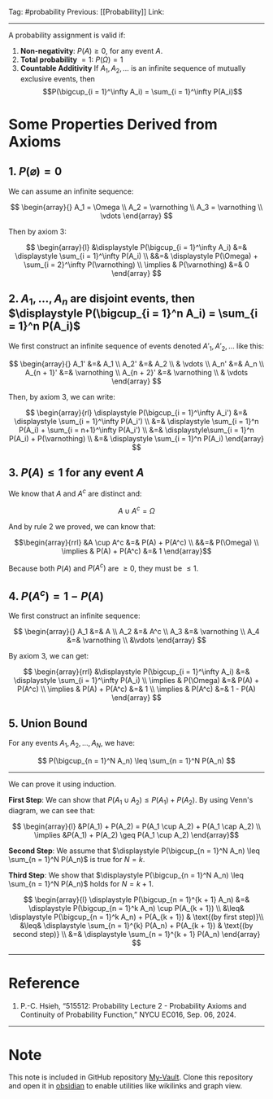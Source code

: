Tag: #probability 
Previous: [[Probability]]
Link: 

---

A probability assignment is valid if:

1. **Non-negativity**: $P(A) \geq 0$, for any event $A$.
2. **Total probability** $=1$: $P(\Omega) = 1$
3. **Countable Additivity** If $A_1, A_2, \dots$ is an infinite sequence of mutually exclusive events, then $$P(\bigcup_{i = 1}^\infty A_i) = \sum_{i = 1}^\infty P(A_i)$$

# Some Properties Derived from Axioms

## 1. $P(\varnothing) = 0$

We can assume an infinite sequence:

$$
\begin{array}{}
	A_1 = \Omega \\
	A_2 = \varnothing \\
	A_3 = \varnothing \\
	\vdots
\end{array}
$$

Then by axiom 3:

$$
\begin{array}{l}
	&\displaystyle P(\bigcup_{i = 1}^\infty A_i) &=& \displaystyle \sum_{i = 1}^\infty P(A_i) \\
	&&=& \displaystyle
	P(\Omega) + \sum_{i = 2}^\infty P(\varnothing) \\
	\implies & P(\varnothing) &=& 0
\end{array}
$$

## 2. $A_1, \dots, A_n$ are disjoint events, then $\displaystyle P(\bigcup_{i = 1}^n A_i) = \sum_{i = 1}^n P(A_i)$

We first construct an infinite sequence of events denoted $A'_1, A'_2, \dots$ like this:

$$
\begin{array}{}
A_1' &=& A_1 \\
A_2' &=& A_2 \\
& \vdots \\
A_n' &=& A_n \\
A_{n + 1}' &=& \varnothing \\
A_{n + 2}' &=& \varnothing \\
& \vdots
\end{array}
$$

Then, by axiom 3, we can write:

$$
\begin{array}{rl}
	\displaystyle P(\bigcup_{i = 1}^\infty A_i') &=& \displaystyle \sum_{i = 1}^\infty P(A_i') \\
	&=& \displaystyle \sum_{i = 1}^n P(A_i) + \sum_{i = n+1}^\infty P(A_i') \\
	&=& \displaystyle\sum_{i = 1}^n P(A_i) + P(\varnothing) \\
	&=& \displaystyle \sum_{i = 1}^n P(A_i)
\end{array}
$$

## 3. $P(A) \leq 1$ for any event $A$

We know that $A$ and $A^c$ are distinct and:

$$A \cup A^c = \Omega$$

And by rule 2 we proved, we can know that:

$$\begin{array}{rrl}
	&A \cup A^c &=& P(A) + P(A^c) \\
	&&=& P(\Omega) \\
	\implies & P(A) + P(A^c) &=& 1
\end{array}$$

Because both $P(A)$ and $P(A^c)$ are $\geq 0$, they must be $\leq 1$.

## 4. $P(A^c) = 1 - P(A)$

We first construct an infinite sequence:

$$
\begin{array}{}
	A_1 &=& A \\
	A_2 &=& A^c \\
	A_3 &=& \varnothing \\
	A_4 &=& \varnothing \\
	&\vdots
\end{array}
$$

By axiom 3, we can get:

$$
\begin{array}{rrl}
	&\displaystyle P(\bigcup_{i = 1}^\infty A_i) &=& \displaystyle \sum_{i = 1}^\infty P(A_i) \\
	\implies & P(\Omega) &=& P(A) + P(A^c) \\
	\implies & P(A) + P(A^c) &=& 1 \\
	\implies & P(A^c) &=& 1 - P(A)
\end{array}
$$

## 5. Union Bound

For any events $A_1, A_2, \dots, A_N$, we have:

$$
P(\bigcup_{n = 1}^N A_n) \leq \sum_{n = 1}^N P(A_n)
$$

---

We can prove it using induction.

**First Step**: We can show that $P(A_1 \cup A_2) \leq P(A_1) + P(A_2)$. By using Venn's diagram, we can see that:

$$
\begin{array}{l}
	&P(A_1) + P(A_2) = P(A_1 \cup A_2) + P(A_1 \cap A_2) \\
	\implies &P(A_1) + P(A_2) \geq P(A_1 \cup A_2)
\end{array}$$

**Second Step**: We assume that $\displaystyle P(\bigcup_{n = 1}^N A_n) \leq \sum_{n = 1}^N P(A_n)$ is true for $N = k$.

**Third Step**: We show that $\displaystyle P(\bigcup_{n = 1}^N A_n) \leq \sum_{n = 1}^N P(A_n)$ holds for $N = k + 1$.

$$
\begin{array}{l}
	\displaystyle P(\bigcup_{n = 1}^{k + 1} A_n) &=& \displaystyle P(\bigcup_{n = 1}^k A_n) \cup P(A_{k + 1}) \\
	&\leq& \displaystyle P(\bigcup_{n = 1}^k A_n) + P(A_{k + 1}) & \text{(by first step)}\\
	&\leq& \displaystyle \sum_{n = 1}^{k} P(A_n) + P(A_{k + 1}) & \text{(by second step)} \\
	&=& \displaystyle \sum_{n = 1}^{k + 1} P(A_n)
\end{array}
$$

---

# Reference

1. P.-C. Hsieh, “515512: Probability Lecture 2 - Probability Axioms and Continuity of Probability Function,” NYCU EC016, Sep. 06, 2024.

---

# Note

This note is included in GitHub repository [My-Vault](https://github.com/LittleD3092/My-Vault.git). Clone this repository and open it in [obsidian](https://obsidian.md/) to enable utilities like wikilinks and graph view.